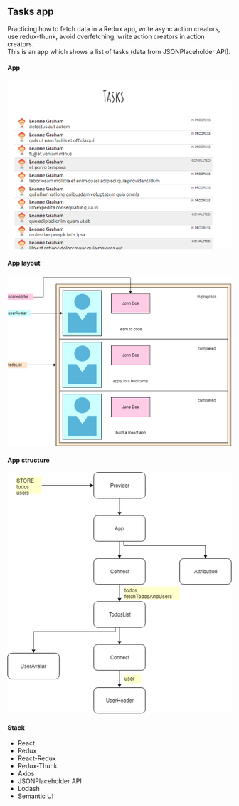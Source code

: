 ## Tasks app

Practicing how to fetch data in a Redux app, write async action creators, use redux-thunk, avoid overfetching, write action creators in action creators.<br>
This is an app which shows a list of tasks (data from JSONPlaceholder API).

#### App

![app](public/img/app.png)

#### App layout

![layout](public/img/app-layout.png)

#### App structure

![structure](public/img/app-structure.png)

#### Stack

-   React
-   Redux
-   React-Redux
-   Redux-Thunk
-   Axios
-   JSONPlaceholder API
-   Lodash
-   Semantic UI
